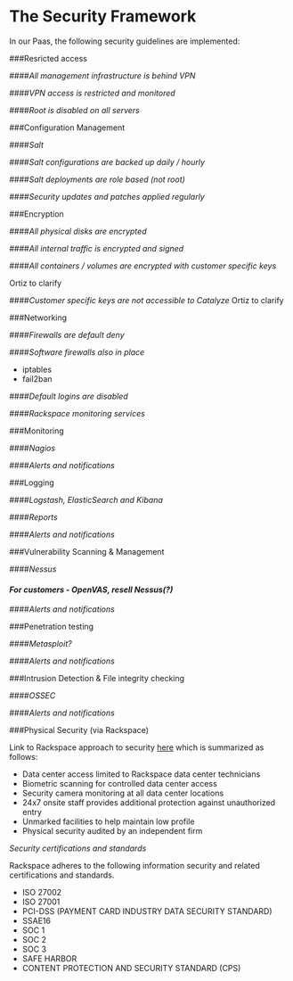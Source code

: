 # The Security Framework

In our Paas, the following security guidelines are implemented:


###Resricted access

####*All management infrastructure is behind VPN*


####*VPN access is restricted and monitored*

####*Root is disabled on all servers*



###Configuration Management

####*Salt*


####*Salt configurations are backed up daily / hourly*


####*Salt deployments are role based (not root)*


####*Security updates and patches applied regularly*


###Encryption

####*All physical disks are encrypted*



####*All internal traffic is encrypted and signed*



####*All containers / volumes are encrypted with customer specific keys*

Ortiz to clarify



####*Customer specific keys are not accessible to Catalyze*
Ortiz to clarify



###Networking

####*Firewalls are default deny*


####*Software firewalls also in place*

- iptables
- fail2ban

####*Default logins are disabled*


####*Rackspace monitoring services*


###Monitoring

####*Nagios*


####*Alerts and notifications*



###Logging

####*Logstash, ElasticSearch and Kibana*


####*Reports*


####*Alerts and notifications*



###Vulnerability Scanning & Management

####*Nessus*

#### *For customers - OpenVAS, resell Nessus(?)*


####*Alerts and notifications*


###Penetration testing

####*Metasploit?*

####*Alerts and notifications*


###Intrusion Detection & File integrity checking

####*OSSEC*


####*Alerts and notifications*


###Physical Security (via Rackspace)

Link to Rackspace approach to security [here](http://www.rackspace.com/security/management/) which is summarized as follows:

- Data center access limited to Rackspace data center technicians
- Biometric scanning for controlled data center access
- Security camera monitoring at all data center locations
- 24x7 onsite staff provides additional protection against unauthorized entry
- Unmarked facilities to help maintain low profile
- Physical security audited by an independent firm

*Security certifications and standards*

Rackspace adheres to the following information security and related certifications and standards.
- ISO 27002
- ISO 27001
- PCI-DSS (PAYMENT CARD INDUSTRY DATA SECURITY STANDARD)
- SSAE16
- SOC 1
- SOC 2
- SOC 3
- SAFE HARBOR
- CONTENT PROTECTION AND SECURITY STANDARD (CPS)






